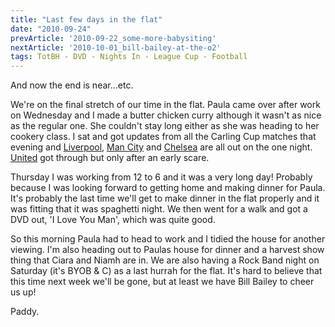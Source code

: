 ```yaml
---
title: "Last few days in the flat"
date: "2010-09-24"
prevArticle: '2010-09-22_some-more-babysiting'
nextArticle: '2010-10-01_bill-bailey-at-the-o2'
tags: TotBH - DVD - Nights In - League Cup - Football
---
```

And now the end is near...etc.

We're on the final stretch of our time in the flat. Paula came over after work on Wednesday and I made a butter chicken curry although it wasn't as nice as the regular one. She couldn't stay long either as she was heading to her cookery class. I sat and got updates from all the Carling Cup matches that evening and [Liverpool](http://www.rte.ie/sport/soccer/2010/0922/liverpool1.html), [Man City](http://www.rte.ie/sport/soccer/2010/0922/westbrom_mancity.html) and [Chelsea](http://www.rte.ie/sport/soccer/2010/0922/chelsea_newcastle.html) are all out on the one night. [United](http://www.rte.ie/sport/soccer/2010/0922/manunited_scunthorpe.html) got through but only after an early scare.

Thursday I was working from 12 to 6 and it was a very long day! Probably because I was looking forward to getting home and making dinner for Paula. It's probably the last time we'll get to make dinner in the flat properly and it was fitting that it was spaghetti night. We then went for a walk and got a DVD out, 'I Love You Man', which was quite good.

So this morning Paula had to head to work and I tidied the house for another viewing. I'm also heading out to Paulas house for dinner and a harvest show thing that Ciara and Niamh are in. We are also having a Rock Band night on Saturday (it's BYOB & C) as a last hurrah for the flat. It's hard to believe that this time next week we'll be gone, but at least we have Bill Bailey to cheer us up!

Paddy.